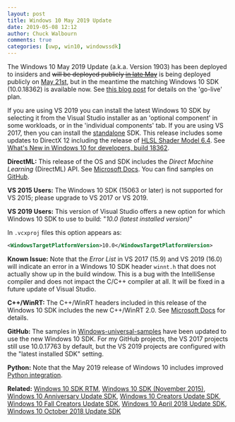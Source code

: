 ```yaml
---
layout: post
title: Windows 10 May 2019 Update
date: 2019-05-08 12:12
author: Chuck Walbourn
comments: true
categories: [uwp, win10, windowssdk]
---
```


The Windows 10 May 2019 Update (a.k.a. Version 1903) has been deployed to insiders and <strike>will be deployed publicly [in late May](https://blogs.windows.com/windowsexperience/2019/04/04/improving-the-windows-10-update-experience-with-control-quality-and-transparency/)</strike> is being deployed publicly on [May 21st](https://blogs.windows.com/windowsexperience/2019/05/21/how-to-get-the-windows-10-may-2019-update/), but in the meantime the matching Windows 10 SDK (10.0.18362) is available now. See [this blog post](https://blogs.windows.com/buildingapps/2019/04/18/start-developing-on-windows-10-may-2019-update-today) for details on the 'go-live' plan.
<!--more-->

If you are using VS 2019 you can install the latest Windows 10 SDK by selecting it from the Visual Studio installer as an 'optional component' in some workloads, or in the 'individual components' tab. If you are using VS 2017, then you can install the [standalone](https://developer.microsoft.com/en-US/windows/downloads/windows-10-sdk) SDK. This release includes some updates to DirectX 12 including the release of [HLSL Shader Model 6.4](https://docs.microsoft.com/en-us/windows/desktop/direct3dhlsl/hlsl-shader-model-6-4-features-for-direct3d-12). See [What's New in Windows 10 for developers, build 18362](https://docs.microsoft.com/en-us/windows/uwp/whats-new/windows-10-build-18362).

**DirectML:** This release of the OS and SDK includes the _Direct Machine Learning_ (DirectML) API. See [Microsoft Docs](https://docs.microsoft.com/en-us/windows/desktop/direct3d12/dml). You can find samples on [GitHub](https://github.com/Microsoft/DirectML-Samples).

**VS 2015 Users:** The Windows 10 SDK (15063 or later) is not supported for VS 2015; please upgrade to VS 2017 or VS 2019.

**VS 2019 Users:** This version of Visual Studio offers a new option for which Windows 10 SDK to use to build: "*10.0 (latest installed version)*"

In ``.vcxproj`` files this option appears as:

```xml
<WindowsTargetPlatformVersion>10.0</WindowsTargetPlatformVersion>
```

**Known Issue:** Note that the *Error List* in VS 2017 (15.9) and VS 2019 (16.0) will indicate an error in a  Windows 10 SDK header ``winnt.h`` that does not actually show up in the build window. This is a bug with the IntelliSense compiler and does not impact the C/C++ compiler at all. It will be fixed in a future update of Visual Studio.

**C++/WinRT:** The C++/WinRT headers included in this release of the Windows 10 SDK includes the new C++/WinRT 2.0. See [Microsoft Docs](https://docs.microsoft.com/en-us/windows/uwp/cpp-and-winrt-apis/news) for details.

**GitHub:** The samples in [Windows-universal-samples](https://github.com/microsoft/Windows-universal-samples/) have been updated to use the new Windows 10 SDK. For my GitHub projects, the VS 2017 projects still use 10.0.17763 by default, but the VS 2019 projects are configured with the "latest installed SDK" setting.

**Python:** Note that the May 2019 release of Windows 10 includes improved [Python integration](https://devblogs.microsoft.com/python/python-in-the-windows-10-may-2019-update/).

<b>Related:</b> <a href="https://walbourn.github.io/windows-10-sdk-rtm/">Windows 10 SDK RTM</a>, <a href="https://walbourn.github.io/windows-10-sdk-november-2015/">Windows 10 SDK (November 2015)</a>, <a href="https://walbourn.github.io/windows-10-anniversary-update-sdk/">Windows 10 Anniversary Update SDK</a>, <a href="https://walbourn.github.io/windows-10-creators-update-sdk/">Windows 10 Creators Update SDK</a>, <a href="https://walbourn.github.io/windows-10-fall-creators-update-sdk/">Windows 10 Fall Creators Update SDK</a>, <a href="https://walbourn.github.io/windows-10-april-2018-update-sdk/">Windows 10 April 2018 Update SDK</a>, <a href="https://walbourn.github.io/windows-10-october-2018-update/">Windows 10 October 2018 Update SDK</a>
